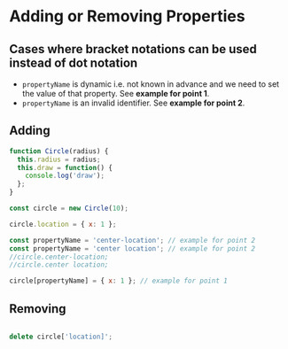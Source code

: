 # Adding or Removing Properties

## Cases where bracket notations can be used instead of dot notation
- `propertyName` is dynamic i.e. not known in advance and we need to set the value of that property. See **example for point 1**.
- `propertyName` is an invalid identifier. See **example for point 2**.

## Adding

```js
function Circle(radius) {
  this.radius = radius;
  this.draw = function() {
    console.log('draw');
  };
}

const circle = new Circle(10);

circle.location = { x: 1 };

const propertyName = 'center-location'; // example for point 2
const propertyName = 'center location'; // example for point 2
//circle.center-location;
//circle.center location;

circle[propertyName] = { x: 1 }; // example for point 1
```

## Removing

```js

delete circle['location]';

```
